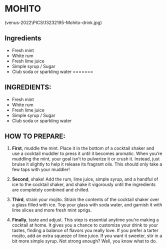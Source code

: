 # MOHITO

(venus-2022\PICS\13232195-Mohito-drink.jpg)
## Ingredients
* Fresh mint
* White rum 
* Fresh lime juice
* Simple syrup / Sugar
* Club soda or sparkling water
=======
## INGREDIENTS:

- Fresh mint
- White rum 
- Fresh lime juice
- Simple syrup / Sugar
- Club soda or sparkling water

## HOW TO PREPARE:

1. **First**, muddle the mint. Place it in the bottom of a cocktail shaker and use a cocktail muddler to press it until it becomes aromatic. When you’re muddling the mint, your goal isn’t to pulverize it or crush it. Instead, just bruise it slightly to help it release its fragrant oils. This should only take a few taps with your muddler!

2. **Second**, shake! Add the rum, lime juice, simple syrup, and a handful of ice to the cocktail shaker, and shake it vigorously until the ingredients are completely combined and chilled.

3. **Third**, strain your mojito. Strain the contents of the cocktail shaker over a glass filled with ice. Top your glass with soda water, and garnish it with lime slices and more fresh mint sprigs.

4. **Finally**, taste and adjust. This step is essential anytime you’re making a cocktail at home. It gives you a chance to customize your drink to your tastes, finding a balance of flavors you really love. If you prefer a tarter mojito, add an extra squeeze of lime juice. If you want it sweeter, stir in a bit more simple syrup. Not strong enough? Well, you know what to do.

